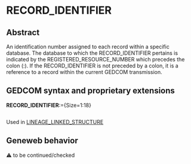 ﻿# RECORD_IDENTIFIER
## Abstract
An identification number assigned to each record within a specific database. The database to which the
RECORD_IDENTIFIER pertains is indicated by the REGISTERED_RESOURCE_NUMBER which
precedes the colon (:). If the RECORD_IDENTIFIER is not preceded by a colon, it is a reference to a
record within the current GEDCOM transmission.


## GEDCOM syntax and proprietary extensions

**RECORD_IDENTIFIER**:={Size=1:18}
<pre>
</pre>
Used in <a href=Ged.LINEAGE_LINKED_STRUCTURE.md>LINEAGE_LINKED_STRUCTURE</a><br />
## Geneweb behavior



:warning: to be continued/checked


